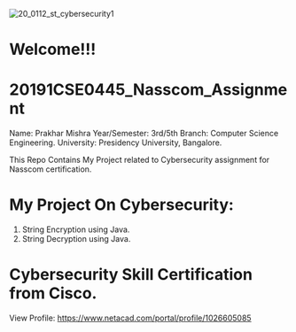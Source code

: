 ![20_0112_st_cybersecurity1](https://user-images.githubusercontent.com/64277081/139134982-c04b5de5-33ba-4434-81a0-c8bc9e9e2b69.jpg)


# Welcome!!! 
# 20191CSE0445_Nasscom_Assignment

Name: Prakhar Mishra
Year/Semester: 3rd/5th
Branch: Computer Science Engineering.
University: Presidency University, Bangalore.

This Repo Contains My Project related to Cybersecurity assignment for Nasscom  certification.

# My Project On Cybersecurity:
1) String Encryption using Java.
2) String Decryption using Java.

# Cybersecurity Skill Certification from Cisco.
View Profile: https://www.netacad.com/portal/profile/1026605085
